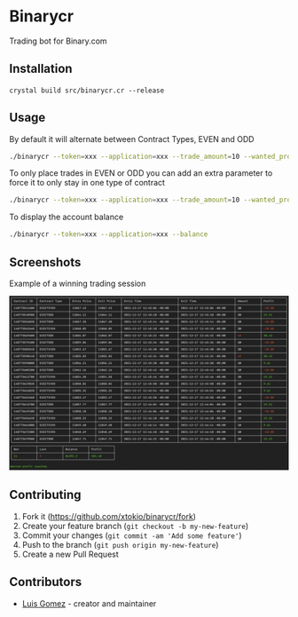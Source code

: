 # Binarycr

Trading bot for Binary.com

## Installation

```crystal
crystal build src/binarycr.cr --release
```

## Usage

By default it will alternate between Contract Types, EVEN and ODD
```bash
./binarycr --token=xxx --application=xxx --trade_amount=10 --wanted_profit=100 --stop_loss=256
```

To only place trades in EVEN or ODD you can add an extra parameter to force it to only stay in one type of contract
```bash
./binarycr --token=xxx --application=xxx --trade_amount=10 --wanted_profit=100 --stop_loss=256 --contract=even
```

To display the account balance
```bash
./binarycr --token=xxx --application=xxx --balance
```

## Screenshots

Example of a winning trading session

![binary 01](screenshots/screen_shot_00.png)

## Contributing

1. Fork it (<https://github.com/xtokio/binarycr/fork>)
2. Create your feature branch (`git checkout -b my-new-feature`)
3. Commit your changes (`git commit -am 'Add some feature'`)
4. Push to the branch (`git push origin my-new-feature`)
5. Create a new Pull Request

## Contributors

- [Luis Gomez](https://github.com/xtokio) - creator and maintainer
